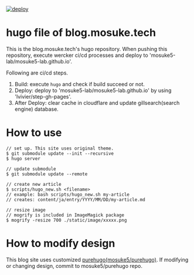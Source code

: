 [![deploy](https://github.com/mosuke5/hugo-blog.mosuke.tech/actions/workflows/deploy.yaml/badge.svg)](https://github.com/mosuke5/hugo-blog.mosuke.tech/actions/workflows/deploy.yaml)

# hugo file of blog.mosuke.tech
This is the blog.mosuke.tech's hugo repository.
When pushing this repository, execute wercker ci/cd processes and deploy to 'mosuke5-lab/mosuke5-lab.github.io'.

Following are ci/cd steps.

1. Build: execute `hugo` and check if build succeed or not.
2. Deploy: deploy to 'mosuke5-lab/mosuke5-lab.github.io' by using 'lvivier/step-gh-pages'.
3. After Deploy: clear cache in cloudflare and update gillsearch(search engine) database.

# How to use
```text
// set up. This site uses original theme.
$ git submodule update --init --recursive
$ hugo server

// update submodule
$ git submodule update --remote
```

```text
// create new article
$ scripts/hugo_new.sh <filename>
// example: bash scripts/hugo_new.sh my-article
// creates: content/ja/entry/YYYY/MM/DD/my-article.md
```

```text
// resize image
// mogrify is included in ImageMagick package
$ mogrify -resize 700 ./static/image/xxxxx.png
```

# How to modify design
This blog site uses customized [purehugo(mosuke5/purehugo)](https://github.com/mosuke5/purehugo).
If modifying or changing design, commit to mosuke5/purehugo repo.
